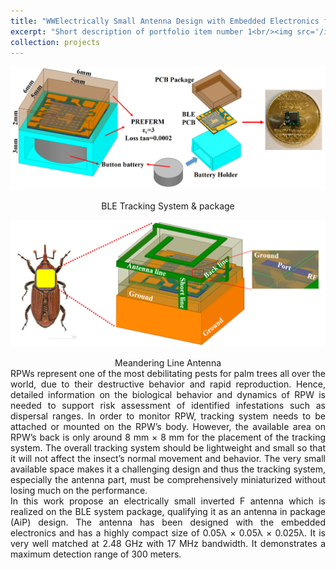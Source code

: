 ```yaml
---
title: "WWElectrically Small Antenna Design with Embedded Electronics for RPW Detection"
excerpt: "Short description of portfolio item number 1<br/><img src='/images/project2-RPW-Detection1.PNG'>"
collection: projects
---
```


![images](/images/project2-RPW-Detection1.PNG)
<div style="text-align: center"> BLE Tracking System & package </div>

![images](/images/project2-RPW-Detection2.PNG)
<div style="text-align: center"> Meandering Line Antenna </div>

<div style="text-align: justify"> 
RPWs represent one of the most debilitating pests for palm trees all over the world, due to their destructive behavior and rapid reproduction. Hence, detailed information on the biological behavior and dynamics of RPW is needed to support risk assessment of identified infestations such as dispersal ranges. In order to monitor RPW, tracking system needs to be attached or mounted on the RPW’s body. However, the available area on RPW’s back is only around 8 mm × 8 mm for the placement of the tracking system. The overall tracking system should be lightweight and small so that it will not affect the insect’s normal movement and behavior. The very small available space makes it a challenging design and thus the tracking system, especially the antenna part, must be comprehensively miniaturized without losing much on the performance.
</div>
<div style="text-align: justify"> 
In this work propose an electrically small inverted F antenna which is realized on the BLE system package, qualifying it as an antenna in package (AiP) design. The antenna has been designed with the embedded electronics and has a highly compact size of 0.05λ ×
0.05λ × 0.025λ. It is very well matched at 2.48 GHz with 17 MHz bandwidth. It demonstrates a maximum detection range of 300 meters.
</div>
